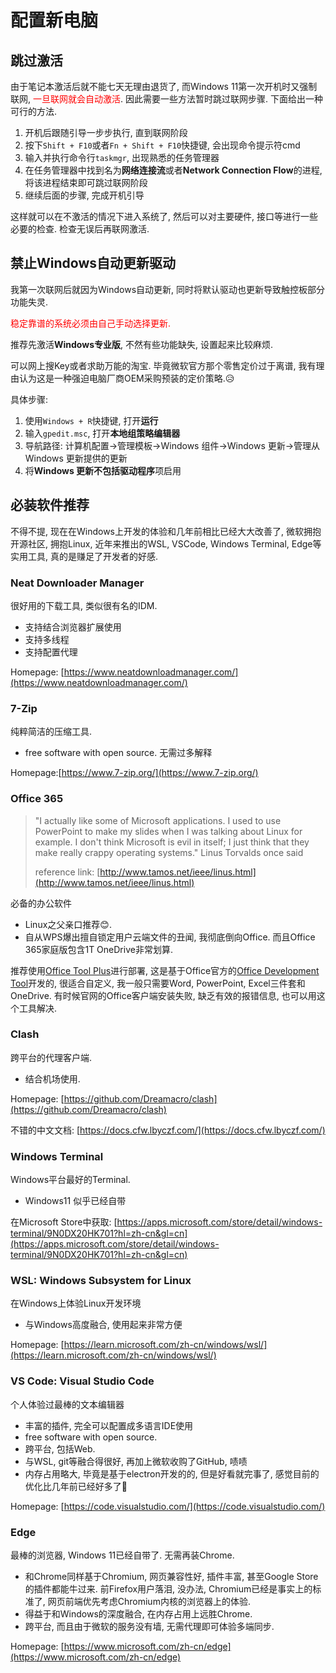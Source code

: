 <!--
 * @Author: starrysky9959 starrysky9651@outlook.com
 * @Date: 2022-12-06 23:10:01
 * @LastEditors: starrysky9959 starrysky9651@outlook.com
 * @LastEditTime: 2022-12-07 13:28:38
 * @Description:  
-->
# 配置新电脑

## 跳过激活
由于笔记本激活后就不能七天无理由退货了, 而Windows 11第一次开机时又强制联网, <font color="red">一旦联网就会自动激活</font>. 因此需要一些方法暂时跳过联网步骤. 下面给出一种可行的方法.

1. 开机后跟随引导一步步执行, 直到联网阶段
2. 按下`Shift + F10`或者`Fn + Shift + F10`快捷键, 会出现命令提示符cmd
3. 输入并执行命令行`taskmgr`, 出现熟悉的任务管理器
4. 在任务管理器中找到名为**网络连接流**或者**Network Connection Flow**的进程, 将该进程结束即可跳过联网阶段
5. 继续后面的步骤, 完成开机引导

这样就可以在不激活的情况下进入系统了, 然后可以对主要硬件, 接口等进行一些必要的检查. 检查无误后再联网激活.

## 禁止Windows自动更新驱动
我第一次联网后就因为Windows自动更新, 同时将默认驱动也更新导致触控板部分功能失灵.

<font color="red">稳定靠谱的系统必须由自己手动选择更新.</font>

推荐先激活**Windows专业版**, 不然有些功能缺失, 设置起来比较麻烦. 

可以网上搜Key或者求助万能的淘宝. 毕竟微软官方那个零售定价过于离谱, 我有理由认为这是一种强迫电脑厂商OEM采购预装的定价策略.😥

具体步骤:
1. 使用`Windows + R`快捷键, 打开**运行**
2. 输入`gpedit.msc`, 打开**本地组策略编辑器**
3. 导航路径: 计算机配置->管理模板->Windows 组件->Windows 更新->管理从 Windows 更新提供的更新
4. 将**Windows 更新不包括驱动程序**项启用

## 必装软件推荐

不得不提, 现在在Windows上开发的体验和几年前相比已经大大改善了, 微软拥抱开源社区, 拥抱Linux, 近年来推出的WSL, VSCode, Windows Terminal, Edge等实用工具, 真的是赚足了开发者的好感.

### Neat Downloader Manager
很好用的下载工具, 类似很有名的IDM.
- 支持结合浏览器扩展使用
- 支持多线程
- 支持配置代理

Homepage: [https://www.neatdownloadmanager.com/](https://www.neatdownloadmanager.com/)

### 7-Zip
纯粹简洁的压缩工具.
- free software with open source. 无需过多解释

Homepage:[https://www.7-zip.org/](https://www.7-zip.org/)

### Office 365
> "I actually like some of Microsoft applications. I used to use PowerPoint to make my slides when I was talking about Linux for example. I don't think Microsoft is evil in itself; I just think that they make really crappy operating systems." Linus Torvalds once said
> 
> reference link: [http://www.tamos.net/ieee/linus.html](http://www.tamos.net/ieee/linus.html)

必备的办公软件
- Linux之父亲口推荐😊. 
- 自从WPS爆出擅自锁定用户云端文件的丑闻, 我彻底倒向Office. 而且Office 365家庭版包含1T OneDrive非常划算.

推荐使用[Office Tool Plus](https://otp.landian.vip/)进行部署, 这是基于Office官方的[Office Development Tool](https://learn.microsoft.com/en-us/deployoffice/overview-office-deployment-tool)开发的, 很适合自定义, 我一般只需要Word, PowerPoint, Excel三件套和OneDrive. 有时候官网的Office客户端安装失败, 缺乏有效的报错信息, 也可以用这个工具解决.

### Clash 

跨平台的代理客户端. 
- 结合机场使用.

Homepage: [https://github.com/Dreamacro/clash](https://github.com/Dreamacro/clash)

不错的中文文档: [https://docs.cfw.lbyczf.com/](https://docs.cfw.lbyczf.com/)

### Windows Terminal
Windows平台最好的Terminal.
- Windows11 似乎已经自带

在Microsoft Store中获取: [https://apps.microsoft.com/store/detail/windows-terminal/9N0DX20HK701?hl=zh-cn&gl=cn](https://apps.microsoft.com/store/detail/windows-terminal/9N0DX20HK701?hl=zh-cn&gl=cn)

### WSL: Windows Subsystem for Linux

在Windows上体验Linux开发环境

- 与Windows高度融合, 使用起来非常方便

Homepage: [https://learn.microsoft.com/zh-cn/windows/wsl/](https://learn.microsoft.com/zh-cn/windows/wsl/)

### VS Code: Visual Studio Code

个人体验过最棒的文本编辑器

- 丰富的插件, 完全可以配置成多语言IDE使用
- free software with open source. 
- 跨平台, 包括Web.
- 与WSL, git等融合得很好, 再加上微软收购了GitHub, 啧啧
- 内存占用略大, 毕竟是基于electron开发的的, 但是好看就完事了, 感觉目前的优化比几年前已经好多了🤣

Homepage: [https://code.visualstudio.com/](https://code.visualstudio.com/)

### Edge

最棒的浏览器, Windows 11已经自带了. 无需再装Chrome.

- 和Chrome同样基于Chromium, 网页兼容性好, 插件丰富, 甚至Google Store的插件都能牛过来. 前Firefox用户落泪, 没办法, Chromium已经是事实上的标准了, 网页前端优先考虑Chromium内核的浏览器上的体验.
- 得益于和Windows的深度融合, 在内存占用上远胜Chrome.
- 跨平台, 而且由于微软的服务没有墙, 无需代理即可体验多端同步.

Homepage: [https://www.microsoft.com/zh-cn/edge](https://www.microsoft.com/zh-cn/edge)